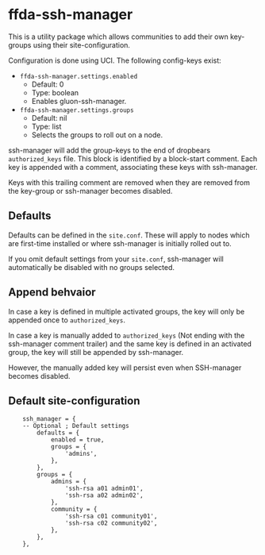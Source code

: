 # ffda-ssh-manager

This is a utility package which allows communities to add their own key-groups using their site-configuration.

Configuration is done using UCI. The following config-keys exist:

- `ffda-ssh-manager.settings.enabled`
  - Default: 0
  - Type: boolean
  - Enables gluon-ssh-manager.
- `ffda-ssh-manager.settings.groups`
  - Default: nil
  - Type: list
  - Selects the groups to roll out on a node.

ssh-manager will add the group-keys to the end of dropbears `authorized_keys` file.
This block is identified by a block-start comment. Each key is appended with a comment, associating
these keys with ssh-manager.

Keys with this trailing comment are removed when they are removed from the key-group or ssh-manager becomes
disabled.


## Defaults

Defaults can be defined in the `site.conf`. These will apply to nodes which are first-time installed or where
ssh-manager is initially rolled out to.

If you omit default settings from your `site.conf`, ssh-manager will automatically be disabled with no groups
selected.


## Append behvaior

In case a key is defined in multiple activated groups, the key will only be appended once to `authorized_keys`.

In case a key is manually added to `authorized_keys` (Not ending with the ssh-manager comment trailer) and
the same key is defined in an activated group, the key will still be appended by ssh-manager.

However, the manually added key will persist even when SSH-manager becomes disabled.


## Default site-configuration

```
	ssh_manager = {
    -- Optional ; Default settings
		defaults = {
			enabled = true,
			groups = {
				'admins',
			},
		},
		groups = {
			admins = {
				'ssh-rsa a01 admin01',
				'ssh-rsa a02 admin02',
			},
			community = {
				'ssh-rsa c01 community01',
				'ssh-rsa c02 community02',
			},
		},
	},
```
